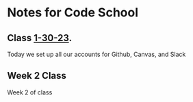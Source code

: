 # Notes for Code School

## Class [1-30-23](https://github.com/JaydenB112/Reading-Notes/blob/main/Class01.md).

Today we set up all our accounts for Github, Canvas, and Slack

## Week 2 Class

Week 2 of class
